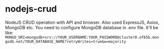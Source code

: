 # nodejs-crud
NodeJS CRUD operation with API and browser. Also used ExpressJS, Axios, MongoDB etc.
You need to configure MongoDB database in .env file. It'll be like:
`MONGO_URI=mongodb+srv://YOUR_USERNAME:YOUR_PASSWORD@cluster0.of65b.mongodb.net/YOUR_DATABASE_NAME?retryWrites=true&w=majority`
